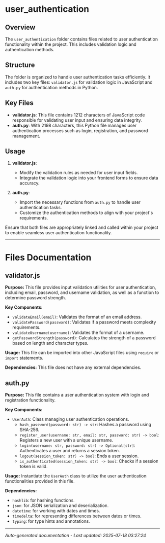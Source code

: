 # user_authentication

## Overview
The `user_authentication` folder contains files related to user authentication functionality within the project. This includes validation logic and authentication methods.

## Structure
The folder is organized to handle user authentication tasks efficiently. It includes two key files: `validator.js` for validation logic in JavaScript and `auth.py` for authentication methods in Python.

## Key Files
- **validator.js**: This file contains 1212 characters of JavaScript code responsible for validating user input and ensuring data integrity.
- **auth.py**: With 2198 characters, this Python file manages user authentication processes such as login, registration, and password management.

## Usage
1. **validator.js**:
   - Modify the validation rules as needed for user input fields.
   - Integrate the validation logic into your frontend forms to ensure data accuracy.

2. **auth.py**:
   - Import the necessary functions from `auth.py` to handle user authentication tasks.
   - Customize the authentication methods to align with your project's requirements.

Ensure that both files are appropriately linked and called within your project to enable seamless user authentication functionality.

---

# Files Documentation

## validator.js

**Purpose:** This file provides input validation utilities for user authentication, including email, password, and username validation, as well as a function to determine password strength.

**Key Components:**
- `validateEmail(email)`: Validates the format of an email address.
- `validatePassword(password)`: Validates if a password meets complexity requirements.
- `validateUsername(username)`: Validates the format of a username.
- `getPasswordStrength(password)`: Calculates the strength of a password based on length and character types.

**Usage:** This file can be imported into other JavaScript files using `require` or `import` statements.

**Dependencies:** This file does not have any external dependencies.

## auth.py

**Purpose:** This file contains a user authentication system with login and registration functionality.

**Key Components:**
- `UserAuth`: Class managing user authentication operations.
  - `hash_password(password: str) -> str`: Hashes a password using SHA-256.
  - `register_user(username: str, email: str, password: str) -> bool`: Registers a new user with a unique username.
  - `login(username: str, password: str) -> Optional[str]`: Authenticates a user and returns a session token.
  - `logout(session_token: str) -> bool`: Ends a user session.
  - `is_authenticated(session_token: str) -> bool`: Checks if a session token is valid.

**Usage:** Instantiate the `UserAuth` class to utilize the user authentication functionalities provided in this file.

**Dependencies:** 
- `hashlib`: for hashing functions.
- `json`: for JSON serialization and deserialization.
- `datetime`: for working with dates and times.
- `timedelta`: for representing differences between dates or times.
- `typing`: for type hints and annotations.

---
*Auto-generated documentation - Last updated: 2025-07-18 03:27:24*
